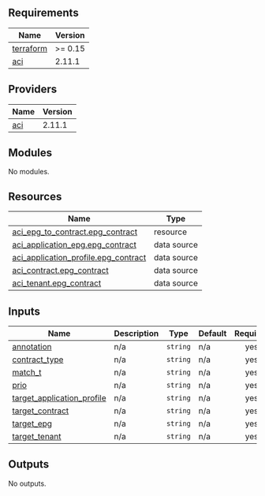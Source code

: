 <!-- BEGIN_TF_DOCS -->
## Requirements

| Name | Version |
|------|---------|
| <a name="requirement_terraform"></a> [terraform](#requirement\_terraform) | >= 0.15 |
| <a name="requirement_aci"></a> [aci](#requirement\_aci) | 2.11.1 |

## Providers

| Name | Version |
|------|---------|
| <a name="provider_aci"></a> [aci](#provider\_aci) | 2.11.1 |

## Modules

No modules.

## Resources

| Name | Type |
|------|------|
| [aci_epg_to_contract.epg_contract](https://registry.terraform.io/providers/ciscodevnet/aci/2.11.1/docs/resources/epg_to_contract) | resource |
| [aci_application_epg.epg_contract](https://registry.terraform.io/providers/ciscodevnet/aci/2.11.1/docs/data-sources/application_epg) | data source |
| [aci_application_profile.epg_contract](https://registry.terraform.io/providers/ciscodevnet/aci/2.11.1/docs/data-sources/application_profile) | data source |
| [aci_contract.epg_contract](https://registry.terraform.io/providers/ciscodevnet/aci/2.11.1/docs/data-sources/contract) | data source |
| [aci_tenant.epg_contract](https://registry.terraform.io/providers/ciscodevnet/aci/2.11.1/docs/data-sources/tenant) | data source |

## Inputs

| Name | Description | Type | Default | Required |
|------|-------------|------|---------|:--------:|
| <a name="input_annotation"></a> [annotation](#input\_annotation) | n/a | `string` | n/a | yes |
| <a name="input_contract_type"></a> [contract\_type](#input\_contract\_type) | n/a | `string` | n/a | yes |
| <a name="input_match_t"></a> [match\_t](#input\_match\_t) | n/a | `string` | n/a | yes |
| <a name="input_prio"></a> [prio](#input\_prio) | n/a | `string` | n/a | yes |
| <a name="input_target_application_profile"></a> [target\_application\_profile](#input\_target\_application\_profile) | n/a | `string` | n/a | yes |
| <a name="input_target_contract"></a> [target\_contract](#input\_target\_contract) | n/a | `string` | n/a | yes |
| <a name="input_target_epg"></a> [target\_epg](#input\_target\_epg) | n/a | `string` | n/a | yes |
| <a name="input_target_tenant"></a> [target\_tenant](#input\_target\_tenant) | n/a | `string` | n/a | yes |

## Outputs

No outputs.
<!-- END_TF_DOCS -->